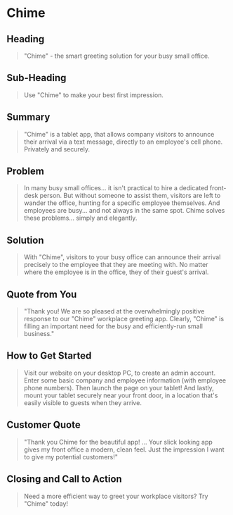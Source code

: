 # Chime #

<!--
> This material was originally posted [here](http://www.quora.com/What-is-Amazons-approach-to-product-development-and-product-management). It is reproduced here for posterities sake.

There is an approach called "working backwards" that is widely used at Amazon. They work backwards from the customer, rather than starting with an idea for a product and trying to bolt customers onto it. While working backwards can be applied to any specific product decision, using this approach is especially important when developing new products or features.

For new initiatives a product manager typically starts by writing an internal press release announcing the finished product. The target audience for the press release is the new/updated product's customers, which can be retail customers or internal users of a tool or technology. Internal press releases are centered around the customer problem, how current solutions (internal or external) fail, and how the new product will blow away existing solutions.

If the benefits listed don't sound very interesting or exciting to customers, then perhaps they're not (and shouldn't be built). Instead, the product manager should keep iterating on the press release until they've come up with benefits that actually sound like benefits. Iterating on a press release is a lot less expensive than iterating on the product itself (and quicker!).

If the press release is more than a page and a half, it is probably too long. Keep it simple. 3-4 sentences for most paragraphs. Cut out the fat. Don't make it into a spec. You can accompany the press release with a FAQ that answers all of the other business or execution questions so the press release can stay focused on what the customer gets. My rule of thumb is that if the press release is hard to write, then the product is probably going to suck. Keep working at it until the outline for each paragraph flows.

Oh, and I also like to write press-releases in what I call "Oprah-speak" for mainstream consumer products. Imagine you're sitting on Oprah's couch and have just explained the product to her, and then you listen as she explains it to her audience. That's "Oprah-speak", not "Geek-speak".

Once the project moves into development, the press release can be used as a touchstone; a guiding light. The product team can ask themselves, "Are we building what is in the press release?" If they find they're spending time building things that aren't in the press release (overbuilding), they need to ask themselves why. This keeps product development focused on achieving the customer benefits and not building extraneous stuff that takes longer to build, takes resources to maintain, and doesn't provide real customer benefit (at least not enough to warrant inclusion in the press release).
 -->

## Heading ##
  > "Chime" - the smart greeting solution for your busy small office.

## Sub-Heading ##
  > Use "Chime" to make your best first impression.

## Summary ##
  > "Chime" is a tablet app, that allows company visitors to announce their arrival via a text message, directly to an employee's cell phone.  Privately and securely.

## Problem ##
  > In many busy small offices... it isn't practical to hire a dedicated front-desk person.  But without someone to assist them, visitors are left to wander the office, hunting for a specific employee themselves.  And employees are busy... and not always in the same spot.  Chime solves these problems... simply and elegantly.

## Solution ##
  > With "Chime", visitors to your busy office can announce their arrival precisely to the employee that they are meeting with.  No matter where the employee is in the office, they of their guest's arrival.

## Quote from You ##
  > "Thank you!  We are so pleased at the overwhelmingly positive response to our "Chime" workplace greeting app.  Clearly, "Chime" is filling an important need for the busy and efficiently-run small business."

## How to Get Started ##
  > Visit our website on your desktop PC, to create an admin account.  Enter some basic company and employee information (with employee phone numbers).  Then launch the page on your tablet! And lastly, mount your tablet securely near your front door, in a location that's easily visible to guests when they arrive.

## Customer Quote ##
  > "Thank you Chime for the beautiful app! ... Your slick looking app gives my front office a modern, clean feel.  Just the impression I want to give my potential customers!"

## Closing and Call to Action ##
  > Need a more efficient way to greet your workplace visitors?  Try "Chime" today!
